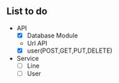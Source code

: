 ## List to do
- API
    - [x] Database Module
    * Url API
    - [x] user(POST,GET,PUT,DELETE)
- Service
    - [ ] Line
    - [ ] User